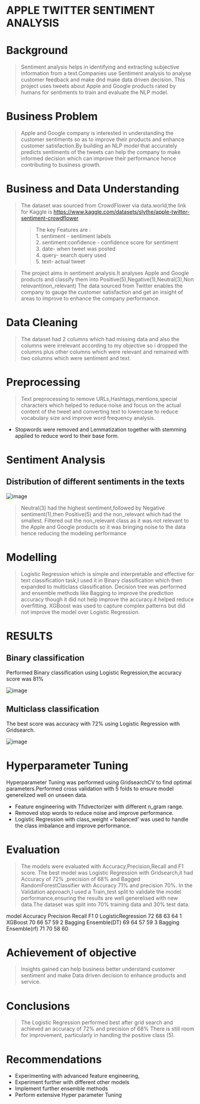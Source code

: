 # APPLE TWITTER SENTIMENT ANALYSIS 

# Background
>Sentiment analysis helps in identifying and extracting subjective information from a text.Companies use Sentiment analysis to analyse customer feedback and  make dnd make data driven decision.
>This project uses tweets about Apple and Google products rated by humans for sentiments to train and evaluate the NLP model.

# Business Problem 
>Apple and Google company is interested in understanding the customer sentiments so as to improve their products and enhance customer satisfaction.By building an NLP model that accurately predicts sentiments of the tweets can help the company to make informed decision which can improve their performance hence contributing to business growth. 

# Business and Data Understanding
>The dataset was sourced from CrowdFlower via data.world,the link for Kaggle is  https://www.kaggle.com/datasets/slythe/apple-twitter-sentiment-crowdflower
>>The key Features are :
<br>1. sentiment - sentiment labels
<br>2. sentiment:confidence - confidence score for sentiment
<br>3. date- when tweet was posted
<br>4. query- search query used
<br>5. text- actual tweet

>The project aims in sentiment analysis.It analyses Apple and Google products and classify them into Positive(5),Negative(1),Neutral(3),Non relevant(non_relevant)
>The data sourced from Twitter enables the company to gauge the customer satisfaction and get an insight of areas to improve to enhance the company performance.

# Data Cleaning
>The dataset had 2 columns which had missing data and also the columns were irrelevant according to my objective so i dropped the columns plus other columns which were relevant and remained with two columns which were sentiment and text.

# Preprocessing
>Text preprocessing to remove URLs,Hashtags,mentions,special characters which helped to reduce noise and focus on the actual content of the tweet and converting text to lowercase to reduce vocabulary size and improve word frequency analysis.
- Stopwords were removed and Lemmatization together with stemming applied to reduce word to their base form.

# Sentiment Analysis
## Distribution of different sentiments in the texts

![image](https://github.com/user-attachments/assets/f1656cde-71e2-48d8-8801-1b6add6db3ac)

> Neutral(3) had the highest sentiment,followed by Negative sentiment(1),then Positive(5) and the non_relevant which had the smallest.
> Filtered out the non_relevant class as it was not relevant to the Apple and Google products so it was bringing  noise to the data hence reducing the modeling performance 

# Modelling
>Logistic Regression which is simple and interpretable and effective for text classification task,I used it in Binary classification which then expanded to multiclass classification.
> Decision tree was performed and ensemble methods like Bagging to improve the prediction accuracy though it did not help improve the accuracy.it helped reduce overfitting.
> XGBoost was used to capture complex patterns but did not improve the model over Logistic Regression.
>
# RESULTS
## Binary classification
Performed Binary classification using Logistic Regression,the accuracy score was 81%

![image](https://github.com/user-attachments/assets/49c8c930-299d-4491-b022-51a6fc4909eb)


## Multiclass classification
The best score was accuracy with 72% using Logistic Regression with Gridsearch. 

![image](https://github.com/user-attachments/assets/df1c3432-0ea4-402a-aa4e-87f7029f83c5)

# Hyperparameter Tuning
Hyperparameter Tuning was performed using GridsearchCV to find optimal parameters.Performed cross validation with 5 folds to ensure model generelized well on unseen data.
- Feature engineering with Tfidvectorizer with different n_gram range.
- Removed stop words to reduce noise and improve performance.
- Logistic Regression with class_weight ='balanced' was used to handle the class imbalance and improve performance.



# Evaluation
>The models were evaluated with Accuracy,Precision,Recall and F1 score.
> The best model was Logistic Regression with Gridsearch,it had  Accuracy of 72% ,precision of 68% and Bagged RandomForestClassifier with Accuracy 71% and precision 70%.
> In the Validation approach,I used a Train_test split to validate the model performance,ensuring the results are well generelised with new data.The dataset was split into 70% training data and 30% test data.

model	Accuracy	Precision	Recall	F1
0	LogisticRegression	72	68	63	64
1	XGBoost	             70	66	57	59
2	Bagging Ensemble(DT)	69	64	57	59
3	Bagging Ensemble(rf)	71	70	58	60

# Achievement of objective
> Insights gained can help business better understand customer sentiment and make Data driven decision to enhance products and service.

# Conclusions
>The Logistic Regression performed best after grid search and  achieved an accuracy of 72% and precision of 68% 
> There is still room for improvement, particularly in handling the positive class (5).

# Recommendations
- Experimenting with advanced feature engineering, 
- Experiment further with different other  models
- Implement further ensemble methods
- Perform extensive Hyper parameter Tuning



